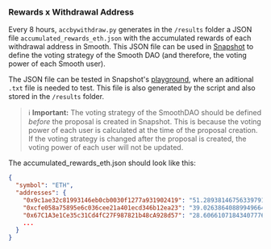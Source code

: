 ### Rewards x Withdrawal Address

Every 8 hours, `accbywithdraw.py` generates in the `/results` folder a JSON file `accumulated_rewards_eth.json` with the accumulated rewards of each withdrawal address in Smooth. This JSON file can be used in [Snapshot](https://snapshot.box/) to define the voting strategy of the Smooth DAO (and therefore, the voting power of each Smooth user).

The JSON file can be tested in Snapshot's [playground](https://v1.snapshot.box/#/playground/whitelist-weighted), where an aditional `.txt` file is needed to test. This file is also generated by the script and also stored in the `/results` folder.

> ℹ️ **Important:** The voting strategy of the SmoothDAO should be defined _before_ the proposal is created in Snapshot. This is because the voting power of each user is calculated at the time of the proposal creation. If the voting strategy is changed after the proposal is created, the voting power of each user will not be updated.


The accumulated_rewards_eth.json should look like this:

```json
{
  "symbol": "ETH",
  "addresses": {
    "0x9c1ae32c81993146eb0cb0030f1277a931902419": "51.289381467563397912",
    "0xcfe058a75895e6c036cee21a401ecd346b12ea23": "39.026386408899496641",
    "0x67C1A3e1Ce35c31Cd4fC27F987821b48cA928d57": "28.606610718434077769",
    ...
  }
}
```

